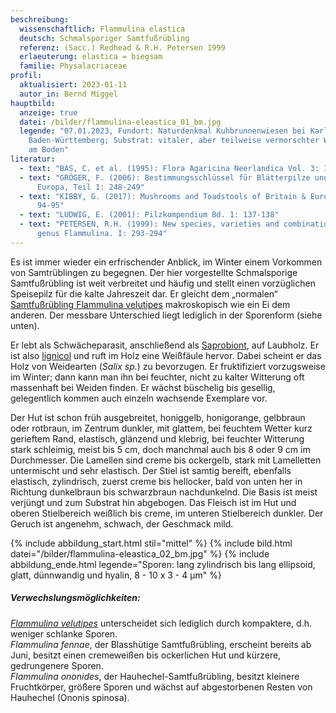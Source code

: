 ```yaml
---
beschreibung:
  wissenschaftlich: Flammulina elastica
  deutsch: Schmalsporiger Samtfußrübling
  referenz: (Sacc.) Redhead & R.H. Petersen 1999
  erlaeuterung: elastica = biegsam
  familie: Physalacriaceae
profil:
  aktualisiert: 2023-01-11
  autor_in: Bernd Miggel
hauptbild:
  anzeige: true
  datei: /bilder/flammulina-eleastica_01_bm.jpg
  legende: "07.01.2023, Fundort: Naturdenkmal Kuhbrunnenwiesen bei Karlsbad,
    Baden-Württemberg; Substrat: vitaler, aber teilweise vermorschter Weidenast
    am Boden"
literatur:
  - text: "BAS, C. et al. (1995): Flora Agaricina Neerlandica Vol. 3: 172-173"
  - text: "GRÖGER, F. (2006): Bestimmungsschlüssel für Blätterpilze und Röhrlinge in
      Europa, Teil 1: 248-249"
  - text: "KIBBY, G. (2017): Mushrooms and Toadstools of Britain & Europe Vol. 1:
      94-95"
  - text: "LUDWIG, E. (2001): Pilzkompendium Bd. 1: 137-138"
  - text: "PETERSEN, R.H. (1999): New species, varieties and combinations in the
      genus Flammulina. I: 293-294"
---
```

Es ist immer wieder ein erfrischender Anblick, im Winter einem Vorkommen von Samtrüblingen zu begegnen. Der hier vorgestellte Schmalsporige Samtfußrübling ist weit verbreitet und häufig und stellt einen vorzüglichen Speisepilz für die kalte Jahreszeit dar. Er gleicht dem „normalen“ [Samtfußrübling Flammulina velutipes](/pilze/flammulina-velutipes-samtfußrübling) makroskopisch wie ein Ei dem anderen. Der messbare Unterschied liegt lediglich in der Sporenform (siehe unten). 

Er lebt als Schwächeparasit, anschließend als [Saprobiont](Saprobiont "Glossar"), auf Laubholz. Er ist also [lignicol](lignicol "Glossar") und ruft im Holz eine Weißfäule hervor. Dabei scheint er das Holz von Weidearten (*Salix sp.*) zu bevorzugen. Er fruktifiziert vorzugsweise im Winter; dann kann man ihn bei feuchter, nicht zu kalter Witterung oft massenhaft bei Weiden finden. Er wächst büschelig bis gesellig, gelegentlich kommen auch einzeln wachsende Exemplare vor.

Der Hut ist schon früh ausgebreitet, honiggelb, honigorange, gelbbraun oder rotbraun, im Zentrum dunkler, mit glattem, bei feuchtem Wetter kurz gerieftem Rand, elastisch, glänzend und klebrig, bei feuchter Witterung stark schleimig, meist bis 5 cm, doch manchmal auch bis 8 oder 9 cm im Durchmesser. Die Lamellen sind creme bis ockergelb, stark mit Lamelletten untermischt und sehr elastisch. Der Stiel ist samtig bereift, ebenfalls elastisch, zylindrisch, zuerst creme bis hellocker, bald von unten her in Richtung dunkelbraun bis schwarzbraun nachdunkelnd. Die Basis ist meist verjüngt und zum Substrat hin abgebogen. Das Fleisch ist im Hut und oberen Stielbereich weißlich bis creme, im unteren Stielbereich dunkler. Der Geruch ist angenehm, schwach, der Geschmack mild.

{% include abbildung_start.html stil="mittel" %}
{% include bild.html datei="/bilder/flammulina-eleastica_02_bm.jpg" %}
{% include abbildung_ende.html legende="Sporen: lang zylindrisch bis lang ellipsoid, glatt, dünnwandig und hyalin, 8 - 10 x 3 - 4 µm" %}

##### Verwechslungsmöglichkeiten:

*[Flammulina velutipes](/pilze/flammulina-velutipes-samtfußrübling)* unterscheidet sich lediglich durch kompaktere, d.h. weniger schlanke Sporen.\
*Flammulina fennae*, der Blasshütige Samtfußrübling, erscheint bereits ab Juni, besitzt einen cremeweißen bis ockerlichen Hut und kürzere, gedrungenere Sporen.\
*Flammulina ononides*, der Hauhechel-Samtfußrübling, besitzt kleinere Fruchtkörper, größere Sporen und wächst auf abgestorbenen Resten von Hauhechel (Ononis spinosa).